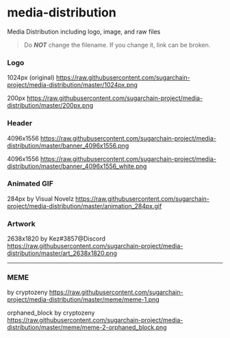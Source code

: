 # media-distribution
Media Distribution including logo, image, and raw files

> Do ***NOT*** change the filename. If you change it, link can be broken.

### Logo
1024px (original) https://raw.githubusercontent.com/sugarchain-project/media-distribution/master/1024px.png

200px https://raw.githubusercontent.com/sugarchain-project/media-distribution/master/200px.png

### Header
4096x1556 https://raw.githubusercontent.com/sugarchain-project/media-distribution/master/banner_4096x1556.png

4096x1556 https://raw.githubusercontent.com/sugarchain-project/media-distribution/master/banner_4096x1556_white.png

### Animated GIF
284px by Visual Novelz https://raw.githubusercontent.com/sugarchain-project/media-distribution/master/animation_284px.gif

### Artwork
2638x1820 by Kez#3857@Discord https://raw.githubusercontent.com/sugarchain-project/media-distribution/master/art_2638x1820.png

--------

### MEME
by cryptozeny https://raw.githubusercontent.com/sugarchain-project/media-distribution/master/meme/meme-1.png

orphaned_block by cryptozeny https://raw.githubusercontent.com/sugarchain-project/media-distribution/master/meme/meme-2-orphaned_block.png

